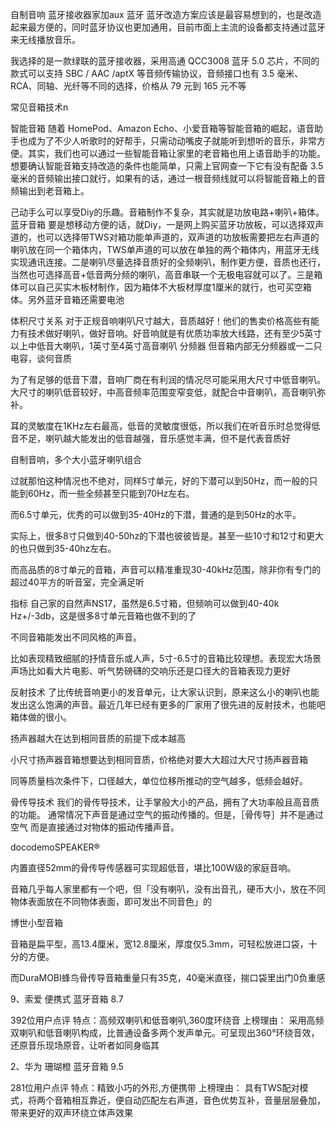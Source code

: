 自制音响
蓝牙接收器家加aux
蓝牙
蓝牙改造方案应该是最容易想到的，也是改造起来最方便的，同时蓝牙协议也更加通用，目前市面上主流的设备都支持通过蓝牙来无线播放音乐。

我选择的是一款绿联的蓝牙接收器，采用高通 QCC3008 蓝牙 5.0 芯片，不同的款式可以支持 SBC / AAC /aptX 等音频传输协议，音频接口也有 3.5 毫米、RCA、同轴、光纤等不同的选择，价格从 79 元到 165 元不等


常见音箱技术n

智能音箱
随着 HomePod、Amazon Echo、小爱音箱等智能音箱的崛起，语音助手也成为了不少人听歌时的好帮手，只需动动嘴皮子就能听到想听的音乐，非常方便。其实，我们也可以通过一些智能音箱让家里的老音箱也用上语音助手的功能。想要确认智能音箱支持改造的条件也能简单，只需上官网查一下它有没有配备 3.5 毫米的音频输出接口就行，如果有的话，通过一根音频线就可以将智能音箱上的音频输出到老音箱上。

己动手么可以享受Diy的乐趣。音箱制作不复杂，其实就是功放电路+喇叭+箱体。
蓝牙音箱
要是想移动方便的话，就Diy，一是网上购买蓝牙功放板，可以选择双声道的，也可以选择带TWS对箱功能单声道的，双声道的功放板需要把左右声道的喇叭放在同一个箱体内，TWS单声道的可以放在单独的两个箱体内，用蓝牙无线实现通讯连接。二是喇叭尽量选择音质好的全频喇叭，制作更方便，音质也还行，当然也可选择高音+低音两分频的喇叭，高音串联一个无极电容就可以了。三是箱体可以自己买实木板材制作，因为箱体不大板材厚度1厘米的就行，也可买空箱体。另外蓝牙音箱还需要电池

体积尺寸关系
对于正规音响喇叭尺寸越大，音质越好！他们的售卖价格高些有能力有技术做好喇叭，做好音响。好音响就是有优质功率放大线路，还有至少5英寸以上中低音大喇叭，1英寸至4英寸高音喇叭
分频器
但音箱内部无分频器或一二只电容，谈何音质

为了有足够的低音下潜，音响厂商在有利润的情况尽可能采用大尺寸中低音喇叭。大尺寸的喇叭低音较好，中高音频率范围变窄变低，就配合中音喇叭，高音喇叭弥补。

耳的灵敏度在1KHz左右最高，低音的灵敏度很低，所以我们在听音乐时总觉得低音不足，喇叭越大能发出的低音越强，音乐感觉丰满，但不是代表音质好

自制音响，多个大小蓝牙喇叭组合

过就那怕这种情况也不绝对，同样5寸单元，好的下潜可以到50Hz，而一般的只能到60Hz，而一些全频甚至只能到70Hz左右。

而6.5寸单元，优秀的可以做到35-40Hz的下潜，普通的是到50Hz的水平。

实际上，很多8寸只做到40-50hz的下潜也彼彼皆是。甚至一些10寸和12寸和更大的也只做到35-40hz左右。

而高品质的8寸单元的音箱，声音可以精准重现30-40kHz范围，除非你有专门的超过40平方的听音室，完全满足听

指标
自己家的自然声NS17，虽然是6.5寸箱，但频响可以做到40-40k Hz+/-3db，这是很多8寸单元音箱也做不到的了

不同音箱能发出不同风格的声音。

比如表现精致细腻的抒情音乐或人声，5寸-6.5寸的音箱比较理想。表现宏大场景声场比如看大片电影、听气势磅礴的交响乐还是口径大的音箱表现力更好

反射技术
了比传统音响更小的发音单元，让大家认识到，原来这么小的喇叭也能发出这么饱满的声音。最近几年已经有更多的厂家用了很先进的反射技术，也能吧箱体做的很小。

扬声器越大在达到相同音质的前提下成本越高

小尺寸扬声器音箱想要达到相同音质，价格绝对要大大超过大尺寸扬声器音箱

同等质量档次条件下，口径越大，单位位移所推动的空气越多，低频会越好。

骨传导技术
我们的骨传导技术，让手掌般大小的产品，拥有了大功率般且高音质的功能。
通常情况下声音是通过空气的振动传播的。但是，［骨传导］并不是通过空气 而是直接通过对物体的振动传播声音。

docodemoSPEAKER®

内置直径52mm的骨传导传感器可实现超低音，堪比100W级的家庭音响。

音箱几乎每人家里都有一个吧，但「没有喇叭，没有出音孔，硬币大小，放在不同物体表面放在不同物体表面，即可发出不同音色」的

博世小型音箱

音箱是扁平型，高13.4厘米，宽12.8厘米，厚度仅5.3mm，可轻松放进口袋，十分的方便。

而DuraMOBI蜂鸟骨传导音箱重量只有35克，40毫米直径，揣口袋里出门0负重感

9、索爱 便携式 蓝牙音箱
8.7

392位用户点评
特点：高频双喇叭和低音喇叭,360度环绕音
上榜理由：
采用高频双喇叭和低音喇叭构成，比普通设备多两个发声单元。可呈现出360°环绕音效，还原音乐现场原音，让听者如同身临其

2、华为 珊瑚橙 蓝牙音箱
9.5

281位用户点评
特点：精致小巧的外形,方便携带
上榜理由：
具有TWS配对模式，将两个音箱相互靠近，便自动匹配左右声道，音色优势互补，音量层层叠加，带来更好的双声环绕立体声效果
